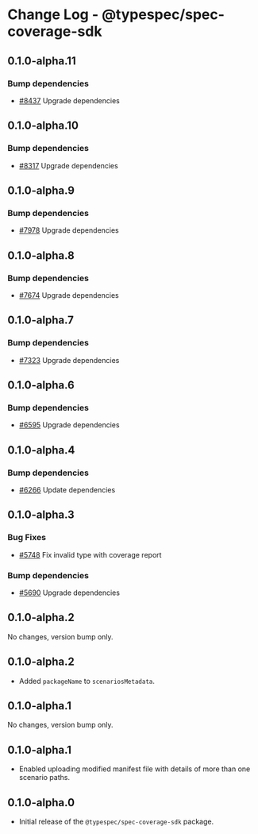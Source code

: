 # Change Log - @typespec/spec-coverage-sdk

## 0.1.0-alpha.11

### Bump dependencies

- [#8437](https://github.com/microsoft/typespec/pull/8437) Upgrade dependencies


## 0.1.0-alpha.10

### Bump dependencies

- [#8317](https://github.com/microsoft/typespec/pull/8317) Upgrade dependencies


## 0.1.0-alpha.9

### Bump dependencies

- [#7978](https://github.com/microsoft/typespec/pull/7978) Upgrade dependencies


## 0.1.0-alpha.8

### Bump dependencies

- [#7674](https://github.com/microsoft/typespec/pull/7674) Upgrade dependencies


## 0.1.0-alpha.7

### Bump dependencies

- [#7323](https://github.com/microsoft/typespec/pull/7323) Upgrade dependencies


## 0.1.0-alpha.6

### Bump dependencies

- [#6595](https://github.com/microsoft/typespec/pull/6595) Upgrade dependencies


## 0.1.0-alpha.4

### Bump dependencies

- [#6266](https://github.com/microsoft/typespec/pull/6266) Update dependencies


## 0.1.0-alpha.3

### Bug Fixes

- [#5748](https://github.com/microsoft/typespec/pull/5748) Fix invalid type with coverage report

### Bump dependencies

- [#5690](https://github.com/microsoft/typespec/pull/5690) Upgrade dependencies


## 0.1.0-alpha.2

No changes, version bump only.

## 0.1.0-alpha.2

- Added `packageName` to `scenariosMetadata`.

## 0.1.0-alpha.1

No changes, version bump only.

## 0.1.0-alpha.1

- Enabled uploading modified manifest file with details of more than one scenario paths.

## 0.1.0-alpha.0

- Initial release of the `@typespec/spec-coverage-sdk` package.

